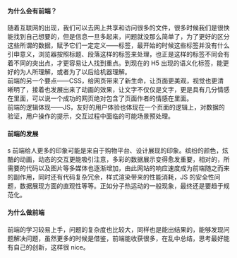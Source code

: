 #### 为什么会有前端？

随着互联网的出现，我们可以去网上共享和访问很多的文件，很多时候我们是很快能找到自己想要的，但是信息一旦多起来，问题就没那么简单了，为了更好的区分这些所谓的数据，赋予它们一定定义——标签，最开始的时候这些标签并没有什么引申意义，浏览器按照标题、段落这样的标签来处理，也正是这样的标签不同会有着不同的突出点，才更容易让人找到重点。到现在的 H5 出现的语义化标签，能更好的为人所理解，或者为了以后给机器理解。  
前端的另一个要点——CSS，给网页带来了新生命，让页面更美观，视觉也更清晰明了，接着也发展出来了动画的效果，让文字不仅仅是文字，更是具有几分情感在里面，可以说一个成功的网页绝对包含了页面作者的情感在里面。  
前端的逻辑体现——JS，友好的用户体验也体现在一个页面的逻辑上，对数据的验证，用户操作的提示，交互过程中面临的可能场景预处理。

#### 前端的发展
s
前端给人更多的印象可能是来自于购物平台、设计展现的印象。缤纷的颜色，炫酷的动画，动态的交互更能吸引注意，多彩的数据展示变得愈发重要，相对的，所需要的代码以及图片等多媒体也逐渐增加，由此网站的响应速度成为前端随之而来的副作用，同时还有代码复杂冗余，样式渲染带来的性能消耗，JS 的安全性问题，数据展现方面的直观性等等。正如分子热运动的一般现象，最终还是要趋于规范化。

#### 为什么做前端

前端的学习较易上手，问题的复杂度也比较大，同样也是能出结果的，能够发现问题解决问题，虽然更多的时候是借鉴，前端能收获很多，在乱中总结，思考最好能有自己的创新，这样很 nice。
